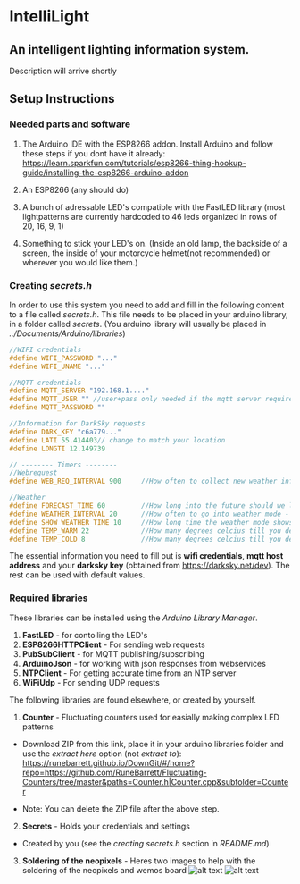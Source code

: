 IntelliLight
======
An intelligent lighting information system.
------
Description will arrive shortly

Setup Instructions
------
### Needed parts and software
1. The Arduino IDE with the ESP8266 addon. Install Arduino and follow these steps if you dont have it already: https://learn.sparkfun.com/tutorials/esp8266-thing-hookup-guide/installing-the-esp8266-arduino-addon

2. An ESP8266 (any should do)
3. A bunch of adressable LED's compatible with the FastLED library (most lightpatterns are currently hardcoded to 46 leds organized in rows of 20, 16, 9, 1)
4. Something to stick your LED's on. (Inside an old lamp, the backside of a screen, the inside of your motorcycle helmet(not recommended) or wherever you would like them.)

### Creating *secrets.h*
In order to use this system you need to add and fill in the following content to a file called *secrets.h*.
This file needs to be placed in your arduino library, in a folder called *secrets*. (You arduino library will usually be placed in *../Documents/Arduino/libraries*)
```c
//WIFI credentials
#define WIFI_PASSWORD "..."
#define WIFI_UNAME "..."

//MQTT credentials
#define MQTT_SERVER "192.168.1...."
#define MQTT_USER "" //user+pass only needed if the mqtt server requires it.
#define MQTT_PASSWORD ""

//Information for DarkSky requests
#define DARK_KEY "c6a779..."
#define LATI 55.414403// change to match your location
#define LONGTI 12.149739

// -------- Timers --------
//Webrequest
#define WEB_REQ_INTERVAL 900     //How often to collect new weather information (max 1000 free a day) - Defined in seconds (900 -> 15 minutes)

//Weather
#define FORECAST_TIME 60         //How long into the future should we look - Defined in minutes.
#define WEATHER_INTERVAL 20      //How often to go into weather mode - Defined in seconds
#define SHOW_WEATHER_TIME 10     //How long time the weather mode shows - Defined in seconds
#define TEMP_WARM 22             //How many degrees celcius till you definite dont need a jacket to go outside
#define TEMP_COLD 8              //How many degrees celcius till you definite do need a jacket to go outside
```
The essential information you need to fill out is **wifi credentials**, **mqtt host address** and your **darksky key** (obtained from https://darksky.net/dev). The rest can be used with default values.
### Required libraries
These libraries can be installed using the *Arduino Library Manager*.
1. **FastLED** - for contolling the LED's
2. **ESP8266HTTPClient** - For sending web requests
3. **PubSubClient** - for MQTT publishing/subscribing
4. **ArduinoJson** - for working with json responses from webservices
5. **NTPClient** - For getting accurate time from an NTP server
6. **WiFiUdp** - For sending UDP requests

The following libraries are found elsewhere, or created by yourself.

1. **Counter** - Fluctuating counters used for easially making complex LED patterns
  * Download ZIP from this link, place it in your arduino libraries folder and use the *extract here* option (not *extract to*): https://runebarrett.github.io/DownGit/#/home?repo=https://github.com/RuneBarrett/Fluctuating-Counters/tree/master&paths=Counter.h|Counter.cpp&subfolder=Counter
- Note: You can delete the ZIP file after the above step.

2. **Secrets** - Holds your credentials and settings
  * Created by you (see the *creating secrets.h* section in *README.md*)

3. **Soldering of the neopixels** - Heres two images to help with the soldering of the neopixels and wemos board 
![alt text](http://i36.photobucket.com/albums/e44/kcschou/Intellilight_bb_zpssmg0mtdz.png)
![alt text](http://i36.photobucket.com/albums/e44/kcschou/Intellilight_schem_zpso60ljxor.png)
